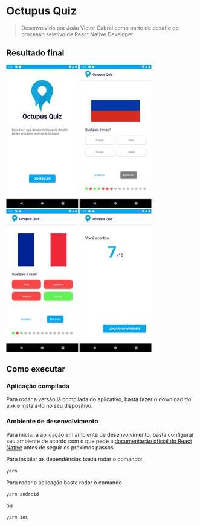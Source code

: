 # Octupus Quiz

> Desenvolvido por João Victor Cabral como parte do desafio do processo seletivo de React Native Developer

## Resultado final

<img src="./docs/1.png" width="190px"> <img src="./docs/2.png" width="190px"> <img src="./docs/3.png" width="190px"> <img src="./docs/4.png" width="190px">


## Como executar

### Aplicação compilada

Para rodar a versão já compilada do aplicativo, basta fazer o <a>download</a> do apk e instala-lo no seu dispositivo.

### Ambiente de desenvolvimento

Para iniciar a aplicação em ambiente de desenvolvimento, basta configurar seu ambiente de acordo com o que pede a <a href="https://reactnative.dev/docs/environment-setup">documentação oficial do React Native</a> antes de seguir os próximos passos.

Para instalar as dependências basta rodar o comando:

```sh
yarn
``` 


Para rodar a aplicação basta rodar o comando

```sh
yarn android
``` 

ou

```sh
yarn ios
``` 